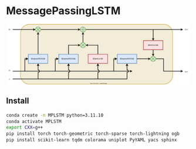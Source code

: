 # MessagePassingLSTM
![GraphLSTM](./img/GraphLSTM.svg)

## Install 
```bash
conda create -n MPLSTM python=3.11.10
conda activate MPLSTM
export CXX=g++
pip install torch torch-geometric torch-sparse torch-lightning ogb
pip install scikit-learn tqdm colorama uniplot PyYAML yacs sphinx
```
